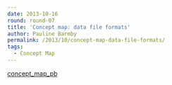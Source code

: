 ```yaml
---
date: 2013-10-16
round: round-07
title: 'Concept map: data file formats'
author: Pauline Barmby
permalink: /2013/10/concept-map-data-file-formats/
tags:
  - Concept Map
---
```

[concept\_map\_pb][1]

 [1]: http://teaching.software-carpentry.org/wp-content/uploads/2013/10/concept_map_pb.pdf
